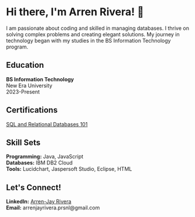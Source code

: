 <h1>Hi there, I'm Arren Rivera! 👋</h1>
<p>I am passionate about coding and skilled in managing databases. I thrive on solving complex problems and creating elegant solutions. My journey in technology began with my studies in the BS Information Technology program.</p>

<h2>Education</h2>
<p><strong>BS Information Technology</strong><br>
New Era University<br>
2023-Present</p>

<h2>Certifications</h2>
<p><a href="https://courses.cognitiveclass.ai/certificates/9d7eda50302142768e4f0d41469d070d" target="_blank">SQL and Relational Databases 101</a></p>

<h2>Skill Sets</h2>
<p><strong>Programming:</strong> Java, JavaScript<br>
<strong>Databases:</strong> IBM DB2 Cloud<br>
<strong>Tools:</strong> Lucidchart, Jaspersoft Studio, Eclipse, HTML</p>

<h2>Let's Connect!</h2>
<p><strong>LinkedIn:</strong> <a href="www.linkedin.com/in/arren-jay-rivera-53993228b" target="_blank"a>Arren-Jay Rivera</a><br>
<strong>Email:</strong> arrenjayrivera.prsnl@gmail.com</p>
